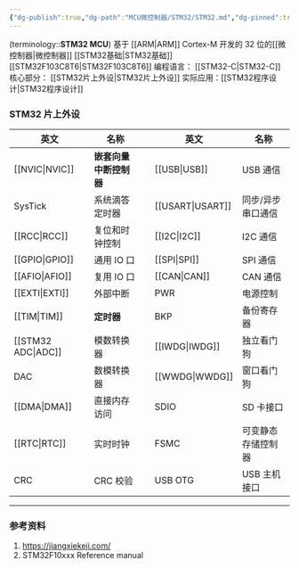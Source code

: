 ```yaml
---
{"dg-publish":true,"dg-path":"MCU微控制器/STM32/STM32.md","dg-pinned":true,"tags":["Subject"],"permalink":"/MCU微控制器/STM32/STM32/","pinned":true,"dgPassFrontmatter":true,"noteIcon":"","created":"2024-05-21T15:20:27.000+08:00","updated":"2025-04-22T16:50:52.000+08:00"}
---
```


(terminology::**STM32 MCU**)
基于 [[ARM\|ARM]]  Cortex-M 开发的 32 位的[[微控制器\|微控制器]]
[[STM32基础\|STM32基础]]
[[STM32F103C8T6\|STM32F103C8T6]]
编程语言： [[STM32-C\|STM32-C]]
核心部分： [[STM32片上外设\|STM32片上外设]]
实际应用：[[STM32程序设计\|STM32程序设计]]


### STM32 片上外设

| 英文                 | 名称            |     | 英文               | 名称        |
| ------------------ | ------------- | --- | ---------------- | --------- |
| [[NVIC\|NVIC]]     | **嵌套向量中断控制器** |     | [[USB\|USB]]     | USB 通信     |
| SysTick            | 系统滴答定时器       |     | [[USART\|USART]] | 同步/异步串口通信 |
| [[RCC\|RCC]]       | 复位和时钟控制       |     | [[I2C\|I2C]]     | I2C 通信     |
| [[GPIO\|GPIO]]     | 通用 IO 口         |     | [[SPI\|SPI]]     | SPI 通信     |
| [[AFIO\|AFIO]]     | 复用 IO 口         |     | [[CAN\|CAN]]     | CAN 通信     |
| [[EXTI\|EXTI]]     | 外部中断          |     | PWR              | 电源控制      |
| [[TIM\|TIM]]       | **定时器**       |     | BKP              | 备份寄存器     |
| [[STM32 ADC\|ADC]] | 模数转换器         |     | [[IWDG\|IWDG]]   | 独立看门狗     |
| DAC                | 数模转换器         |     | [[WWDG\|WWDG]]         | 窗口看门狗     |
| [[DMA\|DMA]]            | 直接内存访问        |     | SDIO             | SD 卡接口     |
| [[RTC\|RTC]]       | 实时时钟          |     | FSMC             | 可变静态存储控制器 |
| CRC                | CRC 校验         |     | USB OTG          | USB 主机接口   |

***
### 参考资料
1. https://jiangxiekeji.com/
2. STM32F10xxx Reference manual  

